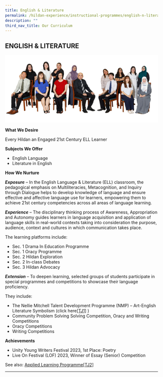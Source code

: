 ```yaml
---
title: English & Literature
permalink: /hildan-experience/instructional-programmes/english-n-literature/
description: ""
third_nav_title: Our Curriculum
---
```

ENGLISH &amp; LITERATURE
--------------------
![](/images/Staff/EL.jpg)

**What We Desire**

Every Hildan an Engaged 21st Century ELL Learner

**Subjects We Offer**

*  English Language 
*  Literature in English

**How We Nurture**

**_Exposure_** – In the English Language & Literature (ELL) classroom, the pedagogical emphasis on Multiliteracies, Metacognition, and Inquiry through Dialogue helps to develop knowledge of language and ensure effective and affective language use for learners, empowering them to achieve 21st century competencies across all areas of language learning.

**_Experience_** – The disciplinary thinking process of Awareness, Appropriation and Autonomy guides learners in language acquisition and application of language skills in real-world contexts taking into consideration the purpose, audience, context and cultures in which communication takes place.

The learning platforms include:

*   Sec. 1 Drama In Education Programme
*   Sec. 1 Oracy Programme
*   Sec. 2 Hildan Exploration
*   Sec. 2 In-class Debates
*   Sec. 3 Hildan Advocacy

**_Extension_** – To deepen learning, selected groups of students participate in special programmes and competitions to showcase their language proficiency.

They include:

*   The Nellie Mitchell Talent Development Programme (NMP) – Art-English Literature Symbolism (click here[\[TJ1\]](#_msocom_1) )
*   Community Problem Solving Solving Competition, Oracy and Writing Competitions
*   Oracy Competitions
*   Writing Competitions

**Achievements**

*   Unity Young Writers Festival 2023, 1st Place: Poetry
*   Live On Festival (LOF) 2023, Winner of Essay (Senior) Competition

See also: [Applied Learning Programme](https://docs.google.com/presentation/d/16m9ALCjSLbvhpBQBgr-j9Z0Mt6DXuyrHdesyEagvXsg/edit#slide=id.g13e54d85eb3_0_290)[\[TJ2\]](#_msocom_2) 

* * *

